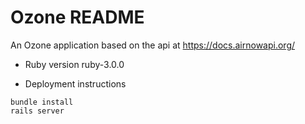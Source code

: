 # Ozone README

An Ozone application based on the api at https://docs.airnowapi.org/

- Ruby version
  ruby-3.0.0

- Deployment instructions

```
bundle install
rails server

```
